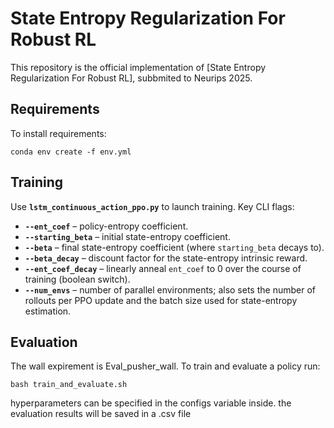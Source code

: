 

# State Entropy Regularization For Robust RL

This repository is the official implementation of [State Entropy Regularization For Robust RL], subbmited to Neurips 2025.

## Requirements

To install requirements:

```setup
conda env create -f env.yml
```

## Training

Use **`lstm_continuous_action_ppo.py`** to launch training. Key CLI flags:

- **`--ent_coef`** – policy-entropy coefficient.
- **`--starting_beta`** – initial state-entropy coefficient.
- **`--beta`** – final state-entropy coefficient (where `starting_beta` decays to).
- **`--beta_decay`** – discount factor for the state-entropy intrinsic reward.
- **`--ent_coef_decay`** – linearly anneal `ent_coef` to 0 over the course of training (boolean switch).
- **`--num_envs`** – number of parallel environments; also sets the number of rollouts per PPO update and the batch size used for state-entropy estimation.


## Evaluation

The wall expirement is Eval_pusher_wall. To train and evaluate a policy run:

```eval
bash train_and_evaluate.sh
```
hyperparameters can be specified in the configs variable inside.
the evaluation results will be saved in a .csv file

 
